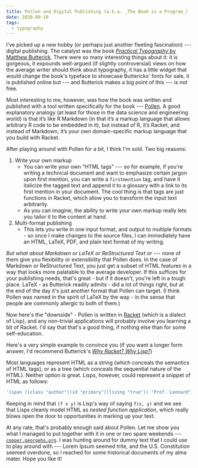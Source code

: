 ```yaml
---
title: Pollen and Digital Publishing (a.k.a. _The Book is a Program_)
date: 2020-09-10
tags:
  - typography
---
```


I've picked up a new hobby (or perhaps just another fleeting fascination) ---
digital publishing. The catalyst was the book [_Practical Typography_ by
Matthew Butterick](https://practicaltypography.com/). There were so many
interesting things about it: it is gorgeous, it expounds well-argued (if
slightly controversial) views on how the average writer should think about
typography, it has a little widget that would change the book's typeface to
showcase Buttericks' fonts for sale, it is published online but --- and
Butterick makes a big point of this --- is not free.

Most interesting to me, however, was how the book was written and published
with a tool written specifically for the book ---
[Pollen](https://docs.racket-lang.org/pollen/). A good explanatory analogy (at
least for those in the data science and engineering world) is that it’s like R
Markdown (in that it’s a markup language that allows arbitrary R code to be
embedded in it), but instead of R, it’s Racket, and instead of Markdown, it’s
your own domain-specific markup language that you build with Racket.

After playing around with Pollen for a bit, I think I'm sold. Two big reasons:

1. Write your own markup
   * You can write your own "HTML tags" --- so for example, if you're writing a
     technical document and want to emphasize certain jargon upon first
     mention, you can write a `firstmention` tag, and have it italicize the
     tagged text and append it to a glossary with a link to its first mention
     in your document. The cool thing is that tags are just functions in
     Racket, which allow you to transform the input text arbitrarily.
   * As you can imagine, the ability to write your own markup really lets you
     tailor it to the content at hand.
2. Multi-format publishing
   * This lets you write in one input format, and output to multiple formats -
     so once I make changes to the source files, I can immediately have an
     HTML, LaTeX, PDF, and plain text format of my writing.

_But what about Markdown or LaTeX or ReStructured Text or ---_ none of them
give you flexibility or extensibility that Pollen does. In the case of Markdown
or ReStructured Text, you just get a subset of HTML features in a way that
looks more palatable to the average developer. If this suffices for your
publishing needs, that's great - but if it doesn't, you're left in a tough
place. LaTeX - as Butterick readily admits - did a lot of things right, but at
the end of the day it's just another format that Pollen can target. (I think
Pollen was named in the spirit of LaTeX by the way - in the sense that people
are commonly allergic to both of them.)

Now here's the "downside" - Pollen is written in
[Racket](https://racket-lang.org) (which is a dialect of Lisp), and any
non-trivial applications will probably involve you learning a bit of Racket.
I'd say that that's a good thing, if nothing else than for some self-education.

Here's a very simple example to convince you (if you want a longer form answer,
I'd recommend Butterick's [_Why Racket? Why
Lisp?_](https://beautifulracket.com/appendix/why-racket-why-lisp.html))

Most languages represent HTML as a string (which conceals the semantics of HTML
tags), or as a tree (which conceals the sequential nature of the HTML). Neither
option is great. Lisps, however, could represent a snippet of HTML as follows:

```bash
'(span ((class "author")(id "primary")(living "true")) "Prof. Leonard")
```

Keeping in mind that `(f x y)` is Lisp's way of saying `f(x, y)` and we see
that Lisps cleanly model HTML as _nested function application_, which really
blows open the door to opportunities in marking up your text.

At any rate, that's probably enough said about Pollen. Let me show you what I
managed to put together with it in one or two spare weekends ---
[`cooper.georgeho.org`](https://cooper.georgeho.org/). I was hunting around for
dummy text that I could use to play around with --- Lorem Ipsum seemed trite,
and the U.S. Constitution seemed overdone, so I reached for some historical
documents of my alma mater. Hope you like it!
